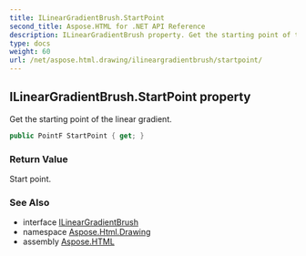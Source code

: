 ```yaml
---
title: ILinearGradientBrush.StartPoint
second_title: Aspose.HTML for .NET API Reference
description: ILinearGradientBrush property. Get the starting point of the linear gradient
type: docs
weight: 60
url: /net/aspose.html.drawing/ilineargradientbrush/startpoint/
---
```

## ILinearGradientBrush.StartPoint property

Get the starting point of the linear gradient.

```csharp
public PointF StartPoint { get; }
```

### Return Value

Start point.

### See Also

* interface [ILinearGradientBrush](../)
* namespace [Aspose.Html.Drawing](../../../aspose.html.drawing/)
* assembly [Aspose.HTML](../../../)
